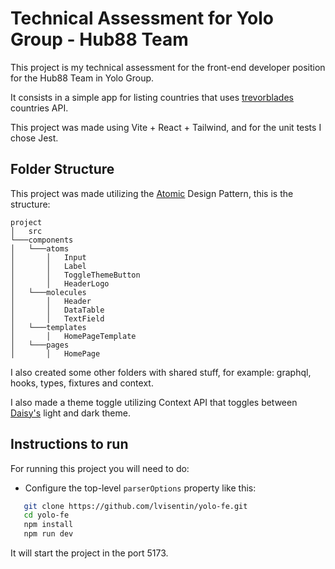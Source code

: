 # Technical Assessment for Yolo Group - Hub88 Team

This project is my technical assessment for the front-end developer position for the Hub88 Team in Yolo Group.

It consists in a simple app for listing countries that uses [trevorblades](https://countries.trevorblades.com/) countries API.

This project was made using Vite + React + Tailwind, and for the unit tests I chose Jest.

## Folder Structure

This project was made utilizing the [Atomic](https://atomicdesign.bradfrost.com/chapter-2/) Design Pattern, this is the structure:

```
project
│   src
└───components
│   └───atoms
│       │   Input
│       │   Label
│       │   ToggleThemeButton
│       │   HeaderLogo
│   └───molecules
│       │   Header
│       │   DataTable
│       │   TextField
│   └───templates
│       │   HomePageTemplate
│   └───pages
│       │   HomePage

```

I also created some other folders with shared stuff, for example: graphql, hooks, types, fixtures and context.

I also made a theme toggle utilizing Context API that toggles between [Daisy's](https://daisyui.com/) light and dark theme.

## Instructions to run

For running this project you will need to do:

- Configure the top-level `parserOptions` property like this:

```bash
   git clone https://github.com/lvisentin/yolo-fe.git
   cd yolo-fe
   npm install
   npm run dev
```

It will start the project in the port 5173.
